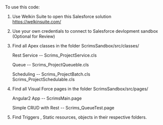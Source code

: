 To use this code:

1) Use Welkin Suite to open this Salesforce solution https://welkinsuite.com/

2) Use your own credentials to connect to Salesforce devlopment sandbox (Optional for Review)
    
3) Find all Apex classes in the folder ScrimsSandbox/src/classes/

     Rest Service -- Scrims_ProjectService.cls
     
     Queue        -- Scrims_ProjectQueueble.cls
     
     Scheduling   -- Scrims_ProjectBatch.cls     
                     Scrims_ProjectSchedulable.cls
                     
                     
4) Find all Visual Force pages in the folder ScrimsSandbox/src/pages/

     Angular2 App           -- ScrimsMain.page
     
     Simple CRUD with Rest  -- Scrims_QueueTest.page
     
     
5) Find Triggers , Static resources, objects in their respective folders.


